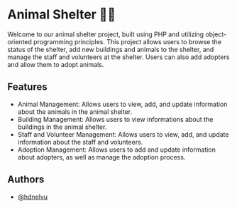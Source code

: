 
# Animal Shelter 🐕‍🦺

Welcome to our animal shelter project, built using PHP and utilizing object-oriented programming principles. This project allows users to browse the status of the shelter, add new buildings and animals to the shelter, and manage the staff and volunteers at the shelter. Users can also add adopters and allow them to adopt animals. 




## Features

- Animal Management: Allows users to view, add, and update information about the animals in the animal shelter.
- Building Management: Allows users to view informations about the buildings in the animal shelter.
- Staff and Volunteer Management: Allows users to view, add, and update information about the staff and volunteers.
- Adoption Management: Allows users to add and update information about adopters, as well as manage the adoption process.


## Authors

- [@hdnelvu](https://www.github.com/hdnelvu)
